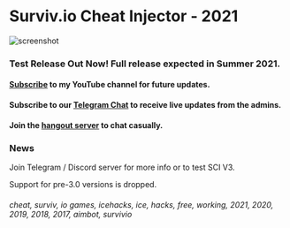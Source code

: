 # Surviv.io Cheat Injector - 2021
![screenshot](https://media.discordapp.net/attachments/822567307410014261/835204258899034193/photo_2021-04-11_22-13-43.jpg)
### Test Release Out Now! Full release expected in Summer 2021.

#### [Subscribe](https://www.youtube.com/c/IceHacks?sub_confirmation=1) to my YouTube channel for future updates.
#### Subscribe to our [Telegram Chat](https://t.me/ice_updates) to receive live updates from the admins.
#### Join the [hangout server](https://discord.gg/MCtzrWW7BA) to chat casually.

### News
Join Telegram / Discord server for more info or to test SCI V3.

Support for pre-3.0 versions is dropped.

###### cheat, surviv, io games, icehacks, ice, hacks, free, working, 2021, 2020, 2019, 2018, 2017, aimbot, survivio
